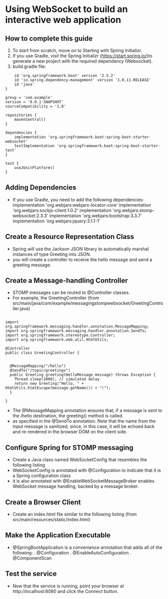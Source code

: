 # Using WebSocket to build an interactive web application
## How to complete this guide
1. To start from scratch, move on to Starting with Spring Initializr.
2. If you use Gradle, visit the Spring Initializr (https://start.spring.io/)to generate a new project with the required dependency (Websocket).
3. build.gradle file:
```plugins {
	id 'org.springframework.boot' version '2.5.2'
	id 'io.spring.dependency-management' version '1.0.11.RELEASE'
	id 'java'
}

group = 'com.example'
version = '0.0.1-SNAPSHOT'
sourceCompatibility = '1.8'

repositories {
	mavenCentral()
}

dependencies {
	implementation 'org.springframework.boot:spring-boot-starter-websocket'
	testImplementation 'org.springframework.boot:spring-boot-starter-test'
}

test {
	useJUnitPlatform()
}
```
## Adding Dependencies
* If you use Gradle, you need to add the following dependencies:
implementation 'org.webjars:webjars-locator-core'
implementation 'org.webjars:sockjs-client:1.0.2'
implementation 'org.webjars:stomp-websocket:2.3.3'
implementation 'org.webjars:bootstrap:3.3.7'
implementation 'org.webjars:jquery:3.1.1-1'

## Create a Resource Representation Class
* Spring will use the Jackson JSON library to automatically marshal instances of type Greeting into JSON.
* you will create a controller to receive the hello message and send a greeting message.
## Create a Message-handling Controller
* STOMP messages can be routed to @Controller classes.
*  For example, the GreetingController (from src/main/java/com/example/messagingstompwebsocket/GreetingController.java)
```package com.example.messagingstompwebsocket;

import org.springframework.messaging.handler.annotation.MessageMapping;
import org.springframework.messaging.handler.annotation.SendTo;
import org.springframework.stereotype.Controller;
import org.springframework.web.util.HtmlUtils;

@Controller
public class GreetingController {


  @MessageMapping("/hello")
  @SendTo("/topic/greetings")
  public Greeting greeting(HelloMessage message) throws Exception {
    Thread.sleep(1000); // simulated delay
    return new Greeting("Hello, " + HtmlUtils.htmlEscape(message.getName()) + "!");
  }

}
```
* The @MessageMapping annotation ensures that, if a message is sent to the /hello destination, the greeting() method is called.
* as specified in the @SendTo annotation. Note that the name from the input message is sanitized, since, in this case, it will be echoed back and re-rendered in the browser DOM on the client side.
## Configure Spring for STOMP messaging
* Create a Java class named WebSocketConfig that resembles the following listing 
* WebSocketConfig is annotated with @Configuration to indicate that it is a Spring configuration class
* it is also annotated with @EnableWebSocketMessageBroker enables WebSocket message handling, backed by a message broker.
## Create a Browser Client
* Create an index.html file similar to the following listing (from src/main/resources/static/index.html)
## Make the Application Executable
* @SpringBootApplication is a convenience annotation that adds all of the following:
. @Configuration
. @EnableAutoConfiguration
. @ComponentScan

## Test the service
* Now that the service is running, point your browser at http://localhost:8080 and click the Connect button.




























